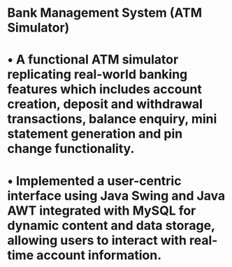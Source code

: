 # Bank Management System (ATM Simulator)
# •	A functional ATM simulator replicating real-world banking features which includes account creation, deposit and withdrawal transactions, balance enquiry, mini statement generation and pin change functionality.
# •	Implemented a user-centric interface using Java Swing and Java AWT integrated with MySQL for dynamic content and data storage, allowing users to interact with real-time account information.
